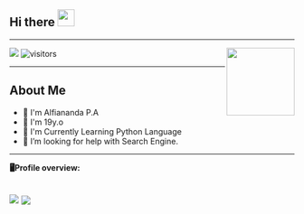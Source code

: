 ## Hi there <img src="https://github.com/alfianandaa/alfianandaa/raw/master/assets/wave1.gif" width="30" height="30">
___
<img src="https://github.com/alfianandaa/alfianandaa/raw/master/assets/wave2.gif" width="120" height="120" align="right">

<a href="https://t.me/alfiananda1"> <img src="https://img.shields.io/badge/Telegram-blue?style=social&logo=Telegram" /></a>
![visitors](https://visitor-badge.laobi.icu/badge?page_id=alfianandaa)
___

## **About Me**

- 🌱 I'm Alfiananda P.A
- 🌷 I'm 19y.o 
- 🐍 I'm Currently Learning Python Language
- 🤔 I’m looking for help with Search Engine.
----
**🖥Profile overview:**

<a href="https://github.com/alfianandaa/ProjectAlf "> <img src="https://github-readme-stats.vercel.app/api?username=alfianandaa&show_icons=true&theme=blue-green" /></a>
<a href="https://github.com/alfianandaa"> <img align="center" src="https://github-readme-stats.vercel.app/api/top-langs/?username=alfianandaa&layout=compact&theme=blue-green" /></a>
 ----
